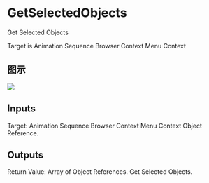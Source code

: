 # GetSelectedObjects

Get Selected Objects

Target is Animation Sequence Browser Context Menu Context

## 图示

![]($-20221218-17540228.png)

## Inputs

Target: Animation Sequence Browser Context Menu Context Object Reference.  

## Outputs

Return Value: Array of Object References. Get Selected Objects.

